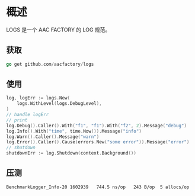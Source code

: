 # 概述

LOGS 是一个 AAC FACTORY 的 LOG 规范。

## 获取

```go
go get github.com/aacfactory/logs
```

## 使用

```go
log, logErr := logs.New(
    logs.WithLevel(logs.DebugLevel),
)
// handle logErr
// print
log.Debug().Caller().With("f1", "f1").With("f2", 2).Message("debug")
log.Info().With("time", time.Now()).Message("info")
log.Warn().Caller().Message("warn")
log.Error().Caller().Cause(errors.New("some error")).Message("error")
// shutdown
shutdownErr := log.Shutdown(context.Background())
```


## 压测
```shell
BenchmarkLogger_Info-20 1602939   744.5 ns/op   243 B/op  5 allocs/op
```